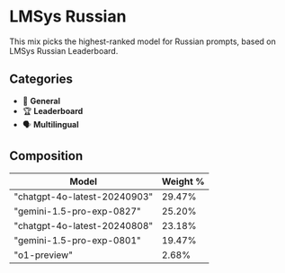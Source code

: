 # LMSys Russian

This mix picks the highest-ranked model for Russian prompts, based on LMSys Russian Leaderboard.

## Categories

- 💬 **General**
- 🏆 **Leaderboard**
- 🗣️ **Multilingual**

## Composition

| Model                        | Weight % |
| ---------------------------- | -------- |
| "chatgpt-4o-latest-20240903" | 29.47%   |
| "gemini-1.5-pro-exp-0827"    | 25.20%   |
| "chatgpt-4o-latest-20240808" | 23.18%   |
| "gemini-1.5-pro-exp-0801"    | 19.47%   |
| "o1-preview"                 | 2.68%    |
